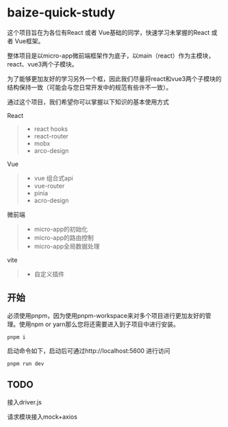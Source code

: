 # baize-quick-study

这个项目旨在为各位有React 或者 Vue基础的同学，快速学习未掌握的React 或者 Vue框架。

整体项目是以micro-app微前端框架作为底子，以main（react）作为主模块，react、vue3两个子模块。

为了能够更加友好的学习另外一个框，因此我们尽量将react和vue3两个子模块的结构保持一致（可能会与您日常开发中的规范有些许不一致）。

通过这个项目，我们希望你可以掌握以下知识的基本使用方式

React

> - react hooks
> - react-router
> - mobx
> - arco-design

Vue

> - vue 组合式api
> - vue-router
> - pinia
> - acro-design

微前端

> - micro-app的初始化
> - micro-app的路由控制
> - micro-app全局数据处理

vite

> - 自定义插件

## 开始

必须使用pnpm，因为使用pnpm-workspace来对多个项目进行更加友好的管理。使用npm or yarn那么您将还需要进入到子项目中进行安装。

```
pnpm i
```

启动命令如下，启动后可通过http://localhost:5600 进行访问

```
pnpm run dev
```


## TODO

接入driver.js

请求模块接入mock+axios
